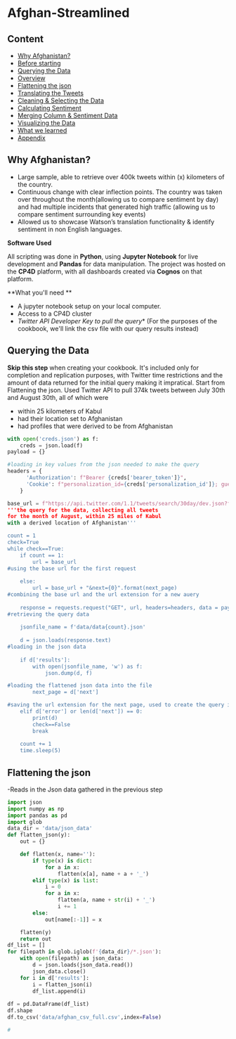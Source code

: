 # Afghan-Streamlined
## Content

- [Why Afghanistan?](https://github.com/gabriel1200/Afghanistan/blob/master/README.md#why-afghanistan)
- [Before starting](https://github.com/gabriel1200/Afghanistan/blob/master/README.md#before-starting)
- [Querying the Data](https://github.com/gabriel1200/Afghanistan/blob/master/README.md#querying-the-data)
- [Overview](https://github.com/gabriel1200/Afghanistan/blob/master/README.md#overview)
- [Flattening the json](https://github.com/gabriel1200/Afghan-Streamlined/blob/master/README.md#flattening-the-json)
- [Translating the Tweets](https://github.com/gabriel1200/Afghanistan/blob/master/README.md#translating-the-tweets)
- [Cleaning & Selecting the Data](https://github.com/gabriel1200/Afghanistan/blob/master/README.md#cleaning--selecting-the-data)
- [Calculating Sentiment](https://github.com/gabriel1200/Afghanistan/blob/master/README.md#calculating-sentiment)
- [Merging Column & Sentiment Data](https://github.com/gabriel1200/Afghanistan/blob/master/README.md#merging-column-data-and-sentiment-data)
- [Visualizing the Data](https://github.com/gabriel1200/Afghanistan/blob/master/README.md#visualizing-the-data)
- [What we learned](https://github.com/gabriel1200/Afghanistan/blob/master/README.md#what-we-learned)
- [Appendix](https://github.com/gabriel1200/Afghanistan/blob/master/README.md#what-we-learned)

## Why Afghanistan?
- Large sample, able to retrieve over 400k tweets within (x) kilometers of the country. 
- Continuous change with clear inflection points. The country was taken over throughout the month(allowing us to compare sentiment by day) and had multiple incidents that generated high traffic (allowing us to compare sentiment surrounding key events)
- Allowed us to showcase Watson’s translation functionality & identify sentiment in non English languages.

**Software Used**

All scripting was done in **Python**, using **Jupyter Notebook** for live development and **Pandas** for data manipulation. The project was hosted on the **CP4D** platform, with all dashboards created via **Cognos** on that platform.

**What you'll need **
 - A jupyter notebook setup on your local computer.
 -  Access to a CP4D cluster
 -  _Twitter API Developer Key to pull the query_* (For the purposes of the cookbook, we'll link the csv file with our query results instead)
## Querying the Data

**Skip this step** when creating your cookbook. It's included only for completion and replication purposes, with Twitter time restrictions and the amount of data returned for the initial query making it impratical. Start from Flattening the json.
Used Twitter API to pull 374k tweets between July 30th and August 30th, all of which were
-  within 25 kilometers of Kabul
-  had their location set to Afghanistan
-  had profiles that were derived to be from Afghanistan


```python
with open('creds.json') as f:
    creds = json.load(f)
payload = {}

#loading in key values from the json needed to make the query
headers = {
      'Authorization': f"Bearer {creds['bearer_token']}",
      'Cookie': f"personalization_id={creds['personalization_id']}; guest_id={creds['guest_id']}"
    }

base_url = f"https://api.twitter.com/1.1/tweets/search/30day/dev.json?fromDate=202109040000&toDate=202110040000&query=point_radius:[-82.3666 23.1136 25mi] -is:retweet -is:reply OR profile_country:AF -is:reply -is:retweet profile_locality:Afghanistan
'''the query for the data, collecting all tweets 
for the month of August, within 25 miles of Kabul 
with a derived location of Afghanistan'''

count = 1
check=True
while check==True:
    if count == 1:
        url = base_url
#using the base url for the first request
    
    else:
        url = base_url + "&next={0}".format(next_page)
#combining the base url and the url extension for a new auery   
    
    response = requests.request("GET", url, headers=headers, data = payload)
#retrieving the query data
    
    jsonfile_name = f'data/data{count}.json'
    
    d = json.loads(response.text)
#loading in the json data
    
    if d['results']:
        with open(jsonfile_name, 'w') as f:
            json.dump(d, f)

#loading the flattened json data into the file
        next_page = d['next']

#saving the url extension for the next page, used to create the query in the next iteration
    elif d['error'] or len(d['next']) == 0:
        print(d)
        check==False
        break
        
    count += 1
    time.sleep(5)
```

## Flattening the json
-Reads in the Json data gathered in the previous step

```python
import json
import numpy as np
import pandas as pd
import glob
data_dir = 'data/json_data'
def flatten_json(y):
    out = {}

    def flatten(x, name=''):
        if type(x) is dict:
            for a in x:
                flatten(x[a], name + a + '_')
        elif type(x) is list:
            i = 0
            for a in x:
                flatten(a, name + str(i) + '_')
                i += 1
        else:
            out[name[:-1]] = x

    flatten(y)
    return out
df_list = []
for filepath in glob.iglob(f'{data_dir}/*.json'):
    with open(filepath) as json_data:
        d = json.loads(json_data.read())
        json_data.close()
    for i in d['results']:
        i = flatten_json(i)
        df_list.append(i)
    
df = pd.DataFrame(df_list)
df.shape
df.to_csv('data/afghan_csv_full.csv',index=False)

#
```
